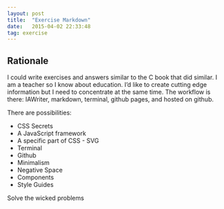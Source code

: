 ```yaml
---
layout: post
title:  "Exercise Markdown"
date:   2015-04-02 22:33:48
tag: exercise
---
```


## Rationale

I could write exercises and answers similar to the C book that did similar. I am a teacher so I know about education. I’d like to create cutting edge information but I need to concentrate at the same time. The workflow is there: IAWriter, markdown, terminal, github pages, and hosted on github.

There are possibilities:

- CSS Secrets
- A JavaScript framework
- A specific part of CSS - SVG
- Terminal
- Github
- Minimalism
- Negative Space
- Components
- Style Guides

Solve the wicked problems 
